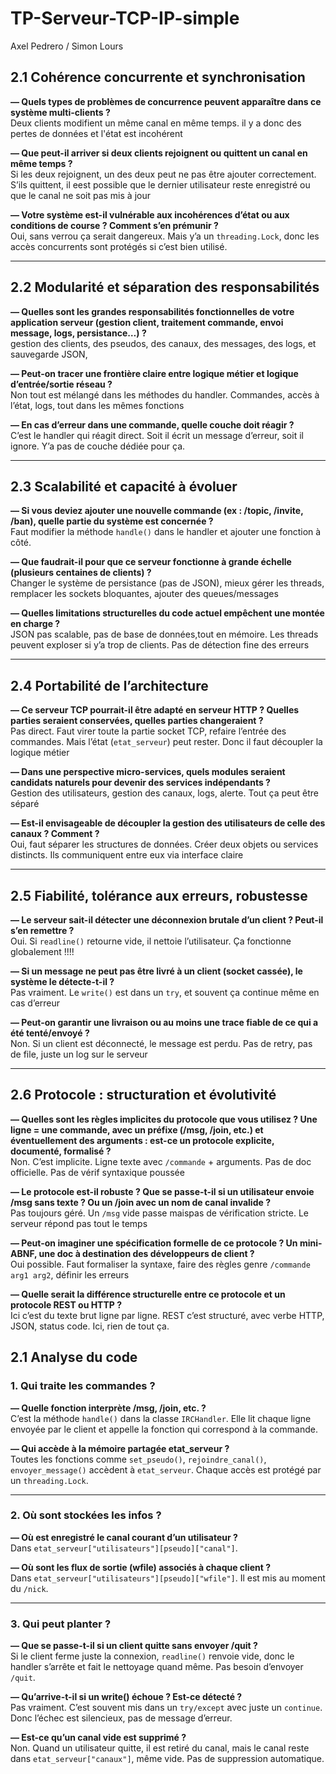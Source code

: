# TP-Serveur-TCP-IP-simple
Axel Pedrero / Simon Lours

## 2.1 Cohérence concurrente et synchronisation

**— Quels types de problèmes de concurrence peuvent apparaître dans ce système multi-clients ?**  
Deux clients modifient un même canal en même temps. il y a donc des pertes de données et l'état est incohérent

**— Que peut-il arriver si deux clients rejoignent ou quittent un canal en même temps ?**  
Si les deux rejoignent, un des deux peut ne pas être ajouter correctement.  
S’ils quittent, il eest possible que le dernier utilisateur reste enregistré ou que le canal ne soit pas mis à jour

**— Votre système est-il vulnérable aux incohérences d’état ou aux conditions de course ? Comment s’en prémunir ?**  
Oui, sans verrou ça serait dangereux. Mais y’a un `threading.Lock`, donc les accès concurrents sont protégés si c’est bien utilisé.

---

## 2.2 Modularité et séparation des responsabilités

**— Quelles sont les grandes responsabilités fonctionnelles de votre application serveur (gestion client, traitement commande, envoi message, logs, persistance…) ?**  
gestion des clients, des pseudos, des canaux, des messages, des logs, et sauvegarde JSON,

**— Peut-on tracer une frontière claire entre logique métier et logique d’entrée/sortie réseau ?**  
Non tout est mélangé dans les méthodes du handler. Commandes, accès à l’état, logs, tout dans les mêmes fonctions

**— En cas d’erreur dans une commande, quelle couche doit réagir ?**  
C’est le handler qui réagit direct. Soit il écrit un message d’erreur, soit il ignore. Y’a pas de couche dédiée pour ça.


---

## 2.3 Scalabilité et capacité à évoluer

**— Si vous deviez ajouter une nouvelle commande (ex : /topic, /invite, /ban), quelle partie du système est concernée ?**  
Faut modifier la méthode `handle()` dans le handler et ajouter une fonction à côté.

**— Que faudrait-il pour que ce serveur fonctionne à grande échelle (plusieurs centaines de clients) ?**  
Changer le système de persistance (pas de JSON), mieux gérer les threads, remplacer les sockets bloquantes, ajouter des queues/messages

**— Quelles limitations structurelles du code actuel empêchent une montée en charge ?**  
JSON pas scalable, pas de base de données,tout en mémoire. Les threads peuvent exploser si y’a trop de clients. Pas de détection fine des erreurs

---

## 2.4 Portabilité de l’architecture

**— Ce serveur TCP pourrait-il être adapté en serveur HTTP ? Quelles parties seraient conservées, quelles parties changeraient ?**  
Pas direct. Faut virer toute la partie socket TCP, refaire l’entrée des commandes. Mais l’état (`etat_serveur`) peut rester. Donc il faut découpler la logique métier

**— Dans une perspective micro-services, quels modules seraient candidats naturels pour devenir des services indépendants ?**  
Gestion des utilisateurs, gestion des canaux, logs, alerte. Tout ça peut être séparé

**— Est-il envisageable de découpler la gestion des utilisateurs de celle des canaux ? Comment ?**  
Oui, faut séparer les structures de données. Créer deux objets ou services distincts. Ils communiquent entre eux via interface claire

---

## 2.5 Fiabilité, tolérance aux erreurs, robustesse

**— Le serveur sait-il détecter une déconnexion brutale d’un client ? Peut-il s’en remettre ?**  
Oui. Si `readline()` retourne vide, il nettoie l’utilisateur. Ça fonctionne globalement !!!!

**— Si un message ne peut pas être livré à un client (socket cassée), le système le détecte-t-il ?**  
Pas vraiment. Le `write()` est dans un `try`, et souvent ça continue même en cas d’erreur

**— Peut-on garantir une livraison ou au moins une trace fiable de ce qui a été tenté/envoyé ?**  
Non. Si un client est déconnecté, le message est perdu. Pas de retry, pas de file, juste un log sur le serveur

---

## 2.6 Protocole : structuration et évolutivité

**— Quelles sont les règles implicites du protocole que vous utilisez ? Une ligne = une commande, avec un préfixe (/msg, /join, etc.) et éventuellement des arguments : est-ce un protocole explicite, documenté, formalisé ?**  
Non. C’est implicite. Ligne texte avec `/commande` + arguments. Pas de doc officielle. Pas de vérif syntaxique poussée

**— Le protocole est-il robuste ? Que se passe-t-il si un utilisateur envoie /msg sans texte ? Ou un /join avec un nom de canal invalide ?**  
Pas toujours géré. Un `/msg` vide passe maispas de vérification stricte. Le serveur répond pas tout le temps

**— Peut-on imaginer une spécification formelle de ce protocole ? Un mini-ABNF, une doc à destination des développeurs de client ?**  
Oui possible. Faut formaliser la syntaxe, faire des règles genre `/commande arg1 arg2`, définir les erreurs

**— Quelle serait la différence structurelle entre ce protocole et un protocole REST ou HTTP ?**  
Ici c’est du texte brut ligne par ligne. REST c’est structuré, avec verbe HTTP, JSON, status code. Ici, rien de tout ça.


## 2.1 Analyse du code

### 1. Qui traite les commandes ?

**— Quelle fonction interprète /msg, /join, etc. ?**  
C’est la méthode `handle()` dans la classe `IRCHandler`. Elle lit chaque ligne envoyée par le client et appelle la fonction qui correspond à la commande.

**— Qui accède à la mémoire partagée etat_serveur ?**  
Toutes les fonctions comme `set_pseudo()`, `rejoindre_canal()`, `envoyer_message()` accèdent à `etat_serveur`. Chaque accès est protégé par un `threading.Lock`.

---

### 2. Où sont stockées les infos ?

**— Où est enregistré le canal courant d’un utilisateur ?**  
Dans `etat_serveur["utilisateurs"][pseudo]["canal"]`.

**— Où sont les flux de sortie (wfile) associés à chaque client ?**  
Dans `etat_serveur["utilisateurs"][pseudo]["wfile"]`. Il est mis au moment du `/nick`.

---

### 3. Qui peut planter ?

**— Que se passe-t-il si un client quitte sans envoyer /quit ?**  
Si le client ferme juste la connexion, `readline()` renvoie vide, donc le handler s’arrête et fait le nettoyage quand même. Pas besoin d’envoyer `/quit`.

**— Qu’arrive-t-il si un write() échoue ? Est-ce détecté ?**  
Pas vraiment. C’est souvent mis dans un `try/except` avec juste un `continue`. Donc l’échec est silencieux, pas de message d’erreur.

**— Est-ce qu’un canal vide est supprimé ?**  
Non. Quand un utilisateur quitte, il est retiré du canal, mais le canal reste dans `etat_serveur["canaux"]`, même vide. Pas de suppression automatique.


